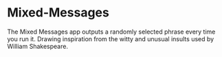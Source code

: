 # Mixed-Messages
The Mixed Messages app outputs a randomly selected phrase every time you run it.
Drawing inspiration from the witty and unusual insults used by William Shakespeare.